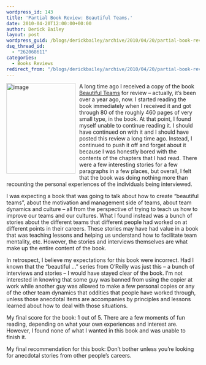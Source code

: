 ```yaml
---
wordpress_id: 143
title: 'Partial Book Review: Beautiful Teams.'
date: 2010-04-20T12:00:00+00:00
author: Derick Bailey
layout: post
wordpress_guid: /blogs/derickbailey/archive/2010/04/20/partial-book-review-beautiful-teams.aspx
dsq_thread_id:
  - "262068611"
categories:
  - Books Reviews
redirect_from: "/blogs/derickbailey/archive/2010/04/20/partial-book-review-beautiful-teams.aspx/"
---
```

[<img style="border-bottom: 0px;border-left: 0px;margin: 0px 10px 5px 0px;border-top: 0px;border-right: 0px" border="0" alt="image" align="left" src="https://lostechies.com/content/derickbailey/uploads/2011/03/image_0F4CC0BD.png" width="180" height="236" />](http://oreilly.com/catalog/9780596518028/) 

A long time ago I received a copy of the book [Beautiful Teams](http://oreilly.com/catalog/9780596518028/) for review – actually, it’s been over a year ago, now. I started reading the book immediately when I received it and got through 80 of the roughly 460 pages of very small type, in the book. At that point, I found myself unable to continue reading it. I should have continued on with it and I should have posted this review a long time ago. Instead, I continued to push it off and forget about it because I was honestly bored with the contents of the chapters that I had read. There were a few interesting stories for a few paragraphs in a few places, but overall, I felt that the book was doing nothing more than recounting the personal experiences of the individuals being interviewed. 

I was expecting a book that was going to talk about how to create “beautiful teams”, about the motivation and management side of teams, about team dynamics and culture – all from the perspective of trying to teach us how to improve our teams and our cultures. What I found instead was a bunch of stories about the different teams that different people had worked on at different points in their careers. These stories may have had value in a book that was teaching lessons and helping us understand how to facilitate team mentality, etc. However, the stories and interviews themselves are what make up the entire content of the book.

In retrospect, I believe my expectations for this book were incorrect. Had I known that the “beautiful …” series from O’Reilly was just this – a bunch of interviews and stories – I would have stayed clear of the book. I’m not interested in knowing that some guy was banned from using the copier at work while another guy was allowed to make a few personal copies or any of the other team dynamics that oddities that people have worked through, unless those anecdotal items are accompanies by principles and lessons learned about how to deal with those situations.

My final score for the book: 1 out of 5. There are a few moments of fun reading, depending on what your own experiences and interest are. However, I found none of what I wanted in this book and was unable to finish it. 

My final recommendation for this book: Don’t bother unless you’re looking for anecdotal stories from other people’s careers.